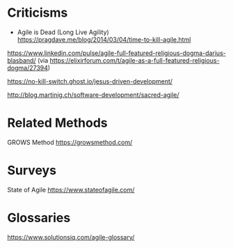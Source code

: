 # Criticisms

- Agile is Dead (Long Live Agility) https://pragdave.me/blog/2014/03/04/time-to-kill-agile.html

https://www.linkedin.com/pulse/agile-full-featured-religious-dogma-darius-blasband/ (via https://elixirforum.com/t/agile-as-a-full-featured-religious-dogma/27394)

https://no-kill-switch.ghost.io/jesus-driven-development/

http://blog.martinig.ch/software-development/sacred-agile/

# Related Methods

GROWS Method https://growsmethod.com/

# Surveys

State of Agile https://www.stateofagile.com/

# Glossaries

https://www.solutionsiq.com/agile-glossary/
